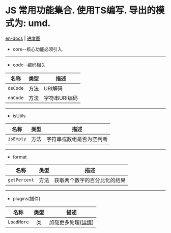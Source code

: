 # JS 常用功能集合. 使用TS编写. 导出的模式为: umd.

[en-docs](./README.md) | [进度图](https://www.processon.com/view/link/5d021156e4b0a65d8099132a)

+ core--核心功能必须引入.


*****
+ code--编码相关

|名称|类型|描述|
|--|:--:|--|
|`deCode`|方法|URI解码|
|`enCode`|方法|字符串URI编码|


*****
+ isUtils

|名称|类型|描述|
|--|:--:|--|
|`isEmpty`|方法|字符串或数组是否为空判断|

****
+ format

|名称|类型|描述|
|--|:--:|--|
|`getPercent`|方法|获取两个数字的百分比化的结果|

*****
+ plugins(插件)

|名称|类型|描述|
|--|:--:|--|
|`LoadMore`|类|加载更多处理([详情](./docs/LoadMore.md))
